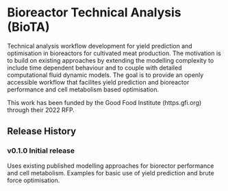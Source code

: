 # Bioreactor Technical Analysis (BioTA)
Technical analysis workflow development for yield prediction and optimisation in bioreactors for cultivated meat production.
The motivation is to build on existing approaches by extending the modelling complexity to include time dependent behaviour and
to couple with detailed computational fluid dynamic models. The goal is to provide an openly accessible workflow that facilites yield 
prediction and bioreactor performance and cell metabolism based optimisation.

This work has been funded by the Good Food Institute (https.gfi.org) through their 2022 RFP.

## Release History

### v0.1.0 Initial release 
Uses existing published modelling approaches for biorector performance and cell metabolism.
Examples for basic use of yield prediction and brute force optimisation. 
